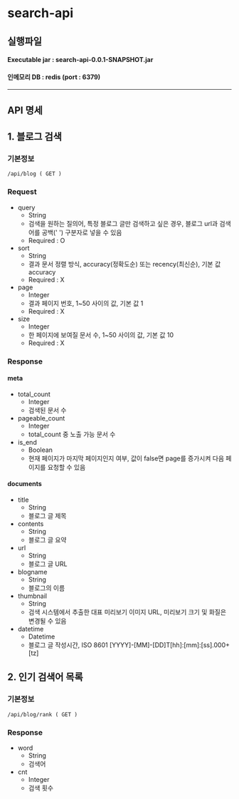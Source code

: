 # search-api

## 실행파일 ##
#### Executable jar : search-api-0.0.1-SNAPSHOT.jar ####
#### 인메모리 DB : redis (port : 6379) ####

-------------

## API 명세 ##

## 1. 블로그 검색 ##

### 기본정보 ###
```
/api/blog ( GET )
```

### Request ###

- query
  - String
  - 검색을 원하는 질의어, 특정 블로그 글만 검색하고 싶은 경우, 블로그 url과 검색어를 공백(' ') 구분자로 넣을 수 있음
  - Required : O
- sort
  - String
  - 결과 문서 정렬 방식, accuracy(정확도순) 또는 recency(최신순), 기본 값 accuracy
  - Required : X
- page
  - Integer
  - 결과 페이지 번호, 1~50 사이의 값, 기본 값 1
  - Required : X
- size
  - Integer
  - 한 페이지에 보여질 문서 수, 1~50 사이의 값, 기본 값 10
  - Required : X


### Response ###

#### meta ####
- total_count
  - Integer
  - 검색된 문서 수
- pageable_count
  - Integer
  - total_count 중 노출 가능 문서 수
- is_end
  - Boolean	
  - 현재 페이지가 마지막 페이지인지 여부, 값이 false면 page를 증가시켜 다음 페이지를 요청할 수 있음

#### documents ####
- title
  - String
  - 블로그 글 제목
- contents
  - String
  - 블로그 글 요약
- url
  - String
  - 블로그 글 URL
- blogname
  - String
  - 블로그의 이름
- thumbnail
  - String
  - 검색 시스템에서 추출한 대표 미리보기 이미지 URL, 미리보기 크기 및 화질은 변경될 수 있음
- datetime
  - Datetime
  - 블로그 글 작성시간, ISO 8601 [YYYY]-[MM]-[DD]T[hh]:[mm]:[ss].000+[tz]


## 2. 인기 검색어 목록 ##

### 기본정보 ###
```  
/api/blog/rank ( GET )
```

### Response ###
- word
  - String
  - 검색어
- cnt
  - Integer
  - 검색 횟수 